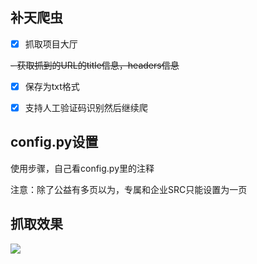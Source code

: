 ## 补天爬虫 ##

- [x] 抓取项目大厅

~~- 获取抓到的URL的title信息，headers信息~~
- [x] 保存为txt格式
- [x] 支持人工验证码识别然后继续爬


## config.py设置 ##
使用步骤，自己看config.py里的注释

注意：除了公益有多页以为，专属和企业SRC只能设置为一页

## 抓取效果 ##
![](https://s2.ax1x.com/2019/07/08/ZrRamd.png)